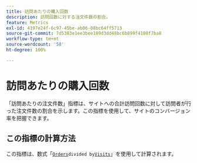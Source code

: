 ```yaml
---
title: 訪問あたりの購入回数
description: 訪問回数に対する注文件数の割合。
feature: Metrics
exl-id: 4197e24f-6c97-45be-ab06-08bc64ff5713
source-git-commit: 7d5383e1ee3bee189d3dd48bc6b899f4108f7ba8
workflow-type: tm+mt
source-wordcount: '58'
ht-degree: 100%

---
```


# 訪問あたりの購入回数

「訪問あたりの注文件数」指標は、サイトへの合計訪問回数に対して訪問者が行った注文件数の割合を示します。この指標を使用して、サイトのコンバージョン率を把握できます。

## この指標の計算方法

この指標は、数式「[`Orders`](orders.md)` divided by `[`Visits`](visits.md)」を使用して計算されます。
